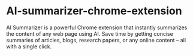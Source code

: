 # AI-summarizer-chrome-extension
AI Summarizer is a powerful Chrome extension that instantly summarizes the content of any web page using AI. Save time by getting concise summaries of articles, blogs, research papers, or any online content – all with a single click.
